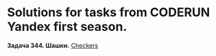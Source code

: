 # Solutions for tasks from CODERUN Yandex first season.
<div></div>
<div><b>Задача 344. Шашки.</b> <a href="https://coderun.yandex.ru/seasons/first_2023/tracks/backend/problem/checkers">Checkers</a></div>

